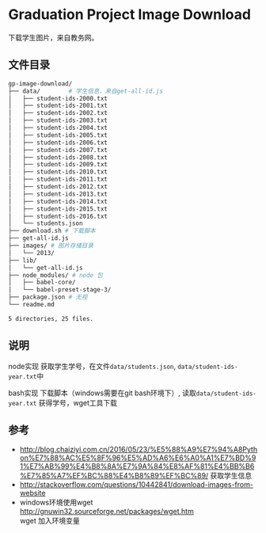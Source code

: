 # Graduation Project Image Download

下载学生图片，来自教务网。

## 文件目录

```sh
gp-image-download/
├── data/        # 学生信息，来自get-all-id.js
│   ├── student-ids-2000.txt
│   ├── student-ids-2001.txt
│   ├── student-ids-2002.txt
│   ├── student-ids-2003.txt
│   ├── student-ids-2004.txt
│   ├── student-ids-2005.txt
│   ├── student-ids-2006.txt
│   ├── student-ids-2007.txt
│   ├── student-ids-2008.txt
│   ├── student-ids-2009.txt
│   ├── student-ids-2010.txt
│   ├── student-ids-2011.txt
│   ├── student-ids-2012.txt
│   ├── student-ids-2013.txt
│   ├── student-ids-2014.txt
│   ├── student-ids-2015.txt
│   ├── student-ids-2016.txt
│   └── students.json
├── download.sh # 下载脚本
├── get-all-id.js 
├── images/ # 图片存储目录
│   └── 2013/
├── lib/
│   └── get-all-id.js
├── node_modules/ # node 包
│   ├── babel-core/
│   └── babel-preset-stage-3/
├── package.json # 无视
└── readme.md

5 directories, 25 files.
```

## 说明

node实现 获取学生学号，在文件`data/students.json`, `data/student-ids-year.txt`中

bash实现 下载脚本（windows需要在git bash环境下）, 读取`data/student-ids-year.txt` 获得学号，wget工具下载


## 参考
- http://blog.chaiziyi.com.cn/2016/05/23/%E5%88%A9%E7%94%A8Python%E7%88%AC%E5%8F%96%E5%AD%A6%E6%A0%A1%E7%BD%91%E7%AB%99%E4%B8%8A%E7%9A%84%E8%AF%81%E4%BB%B6%E7%85%A7%EF%BC%88%E4%B8%89%EF%BC%89/  获取学生信息
- http://stackoverflow.com/questions/10442841/download-images-from-website
- windows环境使用wget  http://gnuwin32.sourceforge.net/packages/wget.htm         
    wget 加入环境变量

